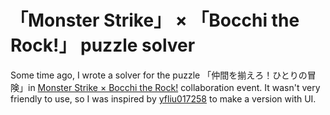 # 「Monster Strike」 × 「Bocchi the Rock!」 puzzle solver

Some time ago, I wrote a solver for the puzzle 「仲間を揃えろ！ひとりの冒険」in [Monster Strike × Bocchi the Rock!](https://www.monster-strike.com/news/20250522_1.html) collaboration event. It wasn't very friendly to use, so I was inspired by [yfliu017258](https://yfliu017258.github.io/msbtr/) to make a version with UI.
